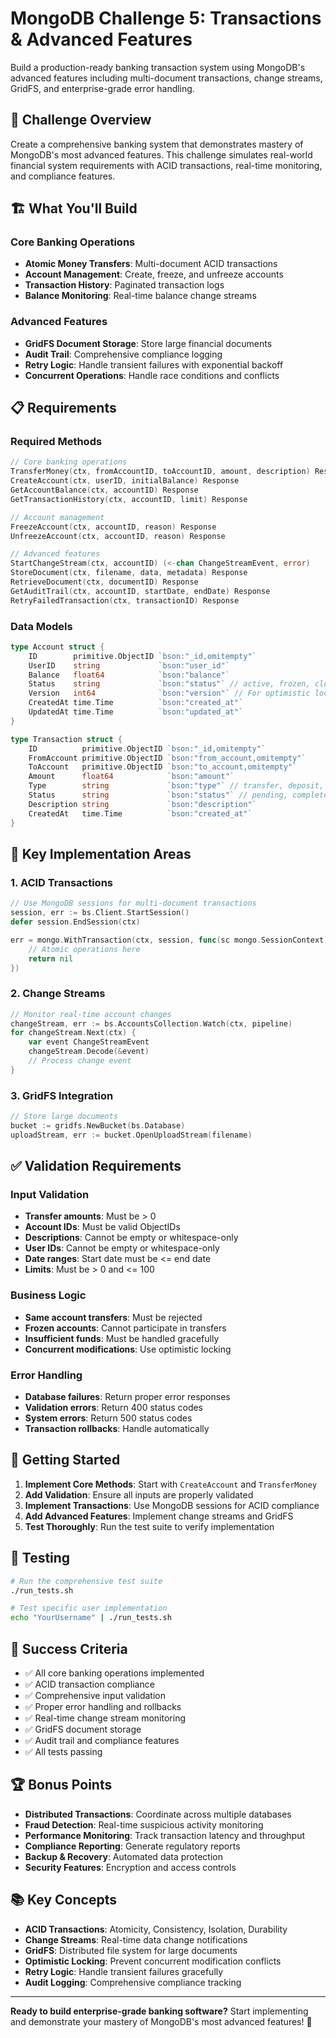 # MongoDB Challenge 5: Transactions & Advanced Features

Build a production-ready banking transaction system using MongoDB's advanced features including multi-document transactions, change streams, GridFS, and enterprise-grade error handling.

## 🎯 Challenge Overview

Create a comprehensive banking system that demonstrates mastery of MongoDB's most advanced features. This challenge simulates real-world financial system requirements with ACID transactions, real-time monitoring, and compliance features.

## 🏗️ What You'll Build

### Core Banking Operations
- **Atomic Money Transfers**: Multi-document ACID transactions
- **Account Management**: Create, freeze, and unfreeze accounts
- **Transaction History**: Paginated transaction logs
- **Balance Monitoring**: Real-time balance change streams

### Advanced Features
- **GridFS Document Storage**: Store large financial documents
- **Audit Trail**: Comprehensive compliance logging
- **Retry Logic**: Handle transient failures with exponential backoff
- **Concurrent Operations**: Handle race conditions and conflicts

## 📋 Requirements

### Required Methods

```go
// Core banking operations
TransferMoney(ctx, fromAccountID, toAccountID, amount, description) Response
CreateAccount(ctx, userID, initialBalance) Response
GetAccountBalance(ctx, accountID) Response
GetTransactionHistory(ctx, accountID, limit) Response

// Account management
FreezeAccount(ctx, accountID, reason) Response
UnfreezeAccount(ctx, accountID, reason) Response

// Advanced features
StartChangeStream(ctx, accountID) (<-chan ChangeStreamEvent, error)
StoreDocument(ctx, filename, data, metadata) Response
RetrieveDocument(ctx, documentID) Response
GetAuditTrail(ctx, accountID, startDate, endDate) Response
RetryFailedTransaction(ctx, transactionID) Response
```

### Data Models

```go
type Account struct {
    ID        primitive.ObjectID `bson:"_id,omitempty"`
    UserID    string             `bson:"user_id"`
    Balance   float64            `bson:"balance"`
    Status    string             `bson:"status"` // active, frozen, closed
    Version   int64              `bson:"version"` // For optimistic locking
    CreatedAt time.Time          `bson:"created_at"`
    UpdatedAt time.Time          `bson:"updated_at"`
}

type Transaction struct {
    ID          primitive.ObjectID `bson:"_id,omitempty"`
    FromAccount primitive.ObjectID `bson:"from_account,omitempty"`
    ToAccount   primitive.ObjectID `bson:"to_account,omitempty"`
    Amount      float64            `bson:"amount"`
    Type        string             `bson:"type"` // transfer, deposit, withdrawal
    Status      string             `bson:"status"` // pending, completed, failed
    Description string             `bson:"description"`
    CreatedAt   time.Time          `bson:"created_at"`
}
```

## 🔧 Key Implementation Areas

### 1. ACID Transactions
```go
// Use MongoDB sessions for multi-document transactions
session, err := bs.Client.StartSession()
defer session.EndSession(ctx)

err = mongo.WithTransaction(ctx, session, func(sc mongo.SessionContext) error {
    // Atomic operations here
    return nil
})
```

### 2. Change Streams
```go
// Monitor real-time account changes
changeStream, err := bs.AccountsCollection.Watch(ctx, pipeline)
for changeStream.Next(ctx) {
    var event ChangeStreamEvent
    changeStream.Decode(&event)
    // Process change event
}
```

### 3. GridFS Integration
```go
// Store large documents
bucket := gridfs.NewBucket(bs.Database)
uploadStream, err := bucket.OpenUploadStream(filename)
```

## ✅ Validation Requirements

### Input Validation
- **Transfer amounts**: Must be > 0
- **Account IDs**: Must be valid ObjectIDs
- **Descriptions**: Cannot be empty or whitespace-only
- **User IDs**: Cannot be empty or whitespace-only
- **Date ranges**: Start date must be <= end date
- **Limits**: Must be > 0 and <= 100

### Business Logic
- **Same account transfers**: Must be rejected
- **Frozen accounts**: Cannot participate in transfers
- **Insufficient funds**: Must be handled gracefully
- **Concurrent modifications**: Use optimistic locking

### Error Handling
- **Database failures**: Return proper error responses
- **Validation errors**: Return 400 status codes
- **System errors**: Return 500 status codes
- **Transaction rollbacks**: Handle automatically

## 🚀 Getting Started

1. **Implement Core Methods**: Start with `CreateAccount` and `TransferMoney`
2. **Add Validation**: Ensure all inputs are properly validated
3. **Implement Transactions**: Use MongoDB sessions for ACID compliance
4. **Add Advanced Features**: Implement change streams and GridFS
5. **Test Thoroughly**: Run the test suite to verify implementation

## 🧪 Testing

```bash
# Run the comprehensive test suite
./run_tests.sh

# Test specific user implementation
echo "YourUsername" | ./run_tests.sh
```

## 🎯 Success Criteria

- ✅ All core banking operations implemented
- ✅ ACID transaction compliance
- ✅ Comprehensive input validation
- ✅ Proper error handling and rollbacks
- ✅ Real-time change stream monitoring
- ✅ GridFS document storage
- ✅ Audit trail and compliance features
- ✅ All tests passing

## 🏆 Bonus Points

- **Distributed Transactions**: Coordinate across multiple databases
- **Fraud Detection**: Real-time suspicious activity monitoring
- **Performance Monitoring**: Track transaction latency and throughput
- **Compliance Reporting**: Generate regulatory reports
- **Backup & Recovery**: Automated data protection
- **Security Features**: Encryption and access controls

## 📚 Key Concepts

- **ACID Transactions**: Atomicity, Consistency, Isolation, Durability
- **Change Streams**: Real-time data change notifications
- **GridFS**: Distributed file system for large documents
- **Optimistic Locking**: Prevent concurrent modification conflicts
- **Retry Logic**: Handle transient failures gracefully
- **Audit Logging**: Comprehensive compliance tracking

---

**Ready to build enterprise-grade banking software?** Start implementing and demonstrate your mastery of MongoDB's most advanced features! 🚀
